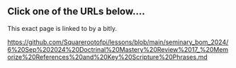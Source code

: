 ## Click one of the URLs below....

This exact page is linked to by a bitly.

https://github.com/Squarerootofpi/lessons/blob/main/seminary_bom_2024/6%20Sep%202024%20Doctrinal%20Mastery%20Review%2017_%20Memorize%20References%20and%20Key%20Scripture%20Phrases.md
